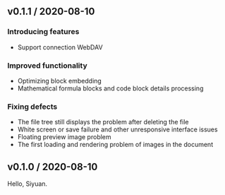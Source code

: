 ## v0.1.1 / 2020-08-10

### Introducing features

* Support connection WebDAV 

### Improved functionality

* Optimizing block embedding
* Mathematical formula blocks and code block details processing

### Fixing defects

* The file tree still displays the problem after deleting the file
* White screen or save failure and other unresponsive interface issues
* Floating preview image problem
* The first loading and rendering problem of images in the document

## v0.1.0 / 2020-08-10

Hello, Siyuan.
